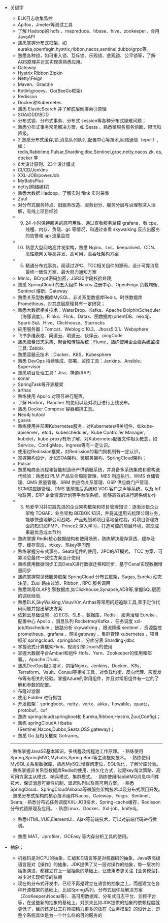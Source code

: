 - 关键字
	- ELK日志收集监控
	- Apifox，Jmeter等测试工具
	- 了解 Hadoop的 hdfs 、mapreduce、hbase、hive、zookeeper，会用 JavaAPI
	- 熟悉掌握分布式框架，如euraka,openfegin,hystrix,ribbon,nacos,sentinel,dubbo\grpc等。
	- 熟悉各种锁，如可重入锁、互斥锁、乐观锁、悲观锁、公平锁等，了解AQS原理并对其实现类熟悉应用。
	- Gateway
	- Hystrix Ribbon Zipkin
	- Netty\Feign
	- Maven、Graddle
	- Kotlin\groovy、Go(BeeGo框架)
	- Redisson
	- Docker和Kubernetes
	- 熟悉 ElasticSearch 并了解底层倒排索引原理
	- SOA\DDD\BDD
	- 分布式锁、分布式事务、分布式 session等各种分布式疑难问题；
	- 熟悉分布式事务常见解决方案，如 Seata 。熟悉微服务服务熔断、限流和降级。
	- 2.熟悉分布式缓存,锁,消息队列队列,配置中心等技术,网络通信（epoll）,如：
	redis,Rabbitmq,Pulsar,Shardingjdbc,Sentinel,grpc,netty,nacos,zk, es, docker
	等
	- 6大设计原则、23个设计模式
	- CI/CD/Jenkins
	- XXL-JOB/powerJob
	- MyBatisPlus
	- netty(网络编程)
	- 熟悉大数据 Hadoop，了解实时 flink 实时采集
	- Zuul
	- 对分布式服务特点、旧服务改造、服务划分、服务分层与治理有深入理解，有线上项目经验
	- 9. 24 小时保持服务的高可用性，通过查看服务监控 grafana，看 cpu、线程、内存、负载、gc 等情况，和通过查看 skywalking 反应出服务的告警和 api 流量监控
	- 10. 熟悉大型网站高并发架构，熟悉 Nginx、Lvs、keepalived、CDN、高性能网关等高并发、高可用、高吞吐架构方案
	- 5. 精通分布式事务，阅读过2PC、TCC相关组件的源码，设计可靠消息最终一致性方案、最大努力通知方案
	- MinIo，BCrypt密码加密，JSR30字段校验处理;
	- 熟悉 SpringCloud 的五大组件 Nacos 注册中心、OpenFeign 负载均衡、Sentinel 熔断、Gateway
	- 熟悉关系型数据库MySQL、⾮关系型数据库Redis，时序数据库Prometheus，对其底层原理具有⼀定研究；
	- 熟悉大数据相关技术：WaterDrop、Kafka、Apache DolphinScheduler（海豚调度）、Flinkx、Flink、Datax、图数据库(orientDB、neo4j)、Spark-Sql、Hive、Clickhouse、Starrocks
	- 应用服务器：Tomcat、Weblogic 10.3、Jboss5.0.1、Websphere
	- 飞书多维表格、简道云、明道云、伙伴云、pingCode
	- 熟悉海量日志采集、聚合和传输系统：Flume、熟练使用企业级系统监控工具: Zabbix
	- 熟悉容器云技术：Docker、K8S、Kubesphere
	- 熟悉 DevOps 持续集成、部署、监控工具：Jenkins、Ansible、Supervisor
	- 熟悉项目管理工具：Jira、禅道(RAP)
	- sonar
	- SpringTask等开源框架
	- arthas
	- 熟练使用 Apollo 对项目进行配置。
	- 了解 Harbor，Rancher 的使用以及对项目进行上线发布。
	- 熟悉 Docker Compose 容器编排工具。
	- Neo4j hutool
	- guava
	- 熟练使用并部署Kubernetes服务，对Kubernetes相关组件，如kube-apiserver，etcd，kubescheduler，Kube Controller Manager，kubelet，kube-proxy有所了解，对Kubernetes配置文件相关概念，如Service，ConfigMap，Ingress等有一定认识。
	- 使用过Redission框架，对Redission的看门狗机制有一定认识，
	- 掌握架构设计，比如SOA架构、微服务架构、SpringCloud架构；
	- Pulsar
	- 熟悉电商全流程和智能制造研产供销服系统，并具备多系统集成和重构迭代经验：熟悉如 PLM 产品生命周期管理、MES 制造执行、WMS 仓储管理、QMS 质量管理、SRM 供应商关系管理、GSP 供应商门户管理、SCM供应链管理、DMS 售前售后系统和 VOC 客户之声等系统，以及 IoT 物联网，ERP 企业资源计划等平台型系统，能够高效的进行跨系统协作
	- 3. 热爱学习并实践先进的企业架构框架和项目管理知识：逐渐涉猎企业架构 TOGAF、业务架构 BIZBOK 知识，并将其运用去梳理公司业务，能够快速理解公司战略、产品规划和项目落地全过程。对项目管理方面的知识如PMP、Prince2 深入学习，打造可控的项目环境，实现成果最优且成本节约
	- 熟练掌握 Redis核心数据结构和使用场景，熟练解决缓存穿透、缓存及穿、缓存雪崩、大key、热key等问题
	- 熟练掌握分布式事务，Seata组件的使用，2PC的AT模式， TCC 方案、可靠消息最终一致性方案设计使用
	- 熟练使用数据同步工具DataX进行数据迁移和同步，基于Canal实现数据增量同步
	- 熟练掌握常见微服务框架 SpringCloud 分布式框架，Sagas, Eureka 动态注册，Zuul 路由过滤，Ribbon , RPC 服务调用
	- 熟悉常用OLAP引擎数据库,如Clickhouse,Synapse,ADB等,掌握SQL层面的调优经验.
	- 熟悉ELK,SkyWalking,VisuvlVm,Arthas等常用问题追踪工具,善于定位代码问题并提出解决方案.
	- 依赖云基础设施，如 ECS、SLB 、数据库、Redis ，服务治理 Eureka 、配置中心 Apollo 、消息队列 Rocketmq/Kafka 、任务调度 xxl-job/tbschedule 、链路分析 skywalking 、限流降级 sentinel 、资源监控 prometheus、grafana 、网关gateway 、集群管理 kubernetes ，项目框架 springcloud、springboot 、分库分表 Sharding-jdbc
	- 掌握流式计算框架Flink、规则引擎Drools的使用
	- 掌握大数据平台Ambari和组件 Hdfs、Yarn、Zookeeper的使用和部署。、Apache Druid、
	- 熟悉DevOps相关技术，包括Nginx、Jenkins、Docker、K8s、Terraform、Vault、Consul等相关工具，对负载均衡、反向代理、灰度发布等有相关的经验。掌握Azure的常用组件，并且对常用组件有一定的了解和参数的配置。
	- 布隆过滤器
	- 使用 Fiddler 进行抓包
	- 开发框架：springboot，netty，vertx，akka，flowable，quartz，protobuf，cxf 
	- 熟练 springcloud(springboot和 Eureka,Ribbon,Hystrix,Zuul,Config)；
	- 熟练 springCloudA l ibaba (Sentinel,Nacos,Dubbo,Seata,OSS,gateway)；
	- 熟悉 Go 及相关框架 Goframe。
	---
	· 熟练掌握JavaSE基本知识，多线程及线程池工作原理。
	· 熟练使用Spring,SpringMVC,Mybatis,Spring Boot等主流框架技术。
	· 熟练使用MySQL关系型数据库，熟悉MySQL慢查询定位，SQL优化，了解分库分表。
	· 熟练掌握非关系型数据库Redis的使用、持久化方式、过期key淘汰策略、高可用方案主从模式、哨兵模式、集群模式。
	· 熟练使用RabbitMQ消息中间件技术，保证消息可靠性机制、延迟队列以及高可用方案。
	· 熟悉SpringCloud、SpringCloudAlibaba等微服务架构技术以及分布式项目开发。
	· 熟悉分布式架构的核心技术组件Nacos、Gateway、Feign、Sentinel、Seata;
	· 熟悉分布式任务调度XXL-JOB技术，Spring-cache缓存，Redisson分布式锁原理及应用。
	· 熟悉Linux、Docker、Xxl-job、knife4j。
	- 熟悉HTML,VUE,ElementUl、Ajax等前端技术，可以对前端代码进行微调。
	
	- 熟悉 MAT、Jprofiler、GCEasy 等内存分析工具的使用。


- 抽象：
	- 机器码是对CPU的抽象，汇编和C语言等是对机器码的抽象，Java等高级语言是对【操作】的抽象，JDK提供了又一层对操作的抽象，每一层次的抽象演进，都建立在上一层抽象的基础上，让使用者更关注【业务模型】，减少对实现细节的依赖
	- 现在的分布式开发中，已经不再是建立在语言的抽象之上，而是建立在各种开源框架的基础上，比如Spring系列、分布式组件及解决方案（ZooKeeper\Nocas等）、高可用数据库、分布式日志平台、监控平台等，在这些新的抽象的基础上，对原来比如JDK提供的抽象的依赖程度就更低了，目的还是让工程师把精力更多的放在【业务模型】的设计上，即整个系统具体是为一个什么样的目的服务的